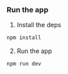 ### Run the app

1. Install the deps

```bash
npm install
```

2. Run the app

```bash
npm run dev
```

